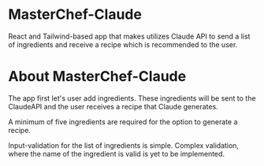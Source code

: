 # MasterChef-Claude
React and Tailwind-based app that makes utilizes Claude API to send a list of ingredients and receive a recipe which is recommended to the user.

# About MasterChef-Claude
The app first let's user add ingredients. These ingredients will be sent to the ClaudeAPI and the user receives a recipe that Claude generates.

A minimum of five ingredients are required for the option to generate a recipe.

Input-validation for the list of ingredients is simple. Complex validation, where the name of the ingredient is valid is yet to be implemented.
